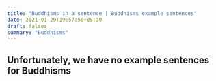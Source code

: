 ```yaml
---
title: "Buddhisms in a sentence | Buddhisms example sentences"
date: 2021-01-20T19:57:50+05:30
draft: falses
summary: "Buddhisms"
---
```

## Unfortunately, we have no example sentences for Buddhisms                 

